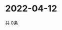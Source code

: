 # 2022-04-12
  共 0条

  <!-- BEGIN -->
  <!-- 最后更新时间Tue Apr 12 2022 03:25:40 GMT+0000 (Coordinated Universal Time) -->
  
  <!-- END -->
  
  